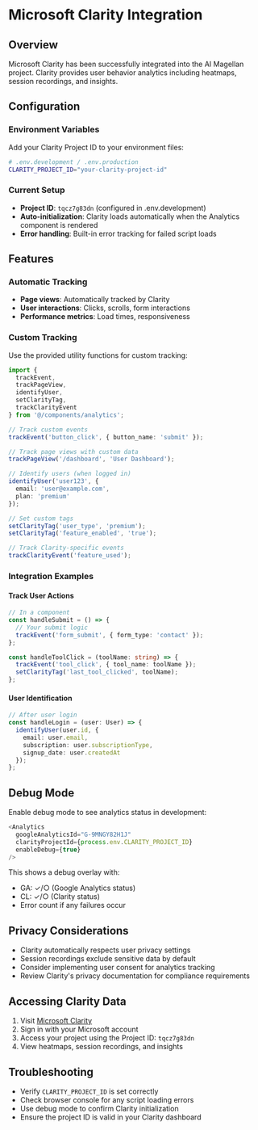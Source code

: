 # Microsoft Clarity Integration

## Overview
Microsoft Clarity has been successfully integrated into the AI Magellan project. Clarity provides user behavior analytics including heatmaps, session recordings, and insights.

## Configuration

### Environment Variables
Add your Clarity Project ID to your environment files:

```bash
# .env.development / .env.production
CLARITY_PROJECT_ID="your-clarity-project-id"
```

### Current Setup
- **Project ID**: `tqcz7g83dn` (configured in .env.development)
- **Auto-initialization**: Clarity loads automatically when the Analytics component is rendered
- **Error handling**: Built-in error tracking for failed script loads

## Features

### Automatic Tracking
- **Page views**: Automatically tracked by Clarity
- **User interactions**: Clicks, scrolls, form interactions
- **Performance metrics**: Load times, responsiveness

### Custom Tracking
Use the provided utility functions for custom tracking:

```typescript
import { 
  trackEvent, 
  trackPageView, 
  identifyUser, 
  setClarityTag, 
  trackClarityEvent 
} from '@/components/analytics';

// Track custom events
trackEvent('button_click', { button_name: 'submit' });

// Track page views with custom data
trackPageView('/dashboard', 'User Dashboard');

// Identify users (when logged in)
identifyUser('user123', { 
  email: 'user@example.com',
  plan: 'premium' 
});

// Set custom tags
setClarityTag('user_type', 'premium');
setClarityTag('feature_enabled', 'true');

// Track Clarity-specific events
trackClarityEvent('feature_used');
```

### Integration Examples

#### Track User Actions
```typescript
// In a component
const handleSubmit = () => {
  // Your submit logic
  trackEvent('form_submit', { form_type: 'contact' });
};

const handleToolClick = (toolName: string) => {
  trackEvent('tool_click', { tool_name: toolName });
  setClarityTag('last_tool_clicked', toolName);
};
```

#### User Identification
```typescript
// After user login
const handleLogin = (user: User) => {
  identifyUser(user.id, {
    email: user.email,
    subscription: user.subscriptionType,
    signup_date: user.createdAt
  });
};
```

## Debug Mode
Enable debug mode to see analytics status in development:

```typescript
<Analytics 
  googleAnalyticsId="G-9MNGY82H1J"
  clarityProjectId={process.env.CLARITY_PROJECT_ID}
  enableDebug={true}
/>
```

This shows a debug overlay with:
- GA: ✓/○ (Google Analytics status)
- CL: ✓/○ (Clarity status)
- Error count if any failures occur

## Privacy Considerations
- Clarity automatically respects user privacy settings
- Session recordings exclude sensitive data by default
- Consider implementing user consent for analytics tracking
- Review Clarity's privacy documentation for compliance requirements

## Accessing Clarity Data
1. Visit [Microsoft Clarity](https://clarity.microsoft.com/)
2. Sign in with your Microsoft account
3. Access your project using the Project ID: `tqcz7g83dn`
4. View heatmaps, session recordings, and insights

## Troubleshooting
- Verify `CLARITY_PROJECT_ID` is set correctly
- Check browser console for any script loading errors
- Use debug mode to confirm Clarity initialization
- Ensure the project ID is valid in your Clarity dashboard
